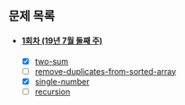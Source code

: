 ## 문제 목록
 - #### [1회차 (19년 7월 둘째 주)](https://github.com/luna-young/LearnAlgorithm/blob/master/문제풀이/JulyWeek2.md)
    - [x] [two-sum](https://leetcode.com/problems/two-sum/description/)
    - [ ] [remove-duplicates-from-sorted-array](https://leetcode.com/problems/remove-duplicates-from-sorted-array/description/)
    - [x] [single-number](https://leetcode.com/problems/single-number/description/)
    - [ ] [recursion](https://www.acmicpc.net/problem/1074)
